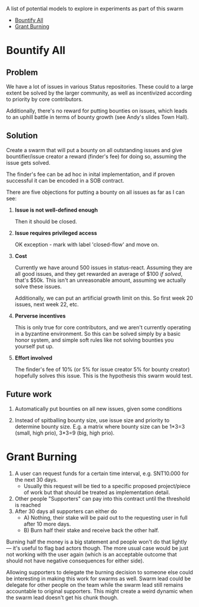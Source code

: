 A list of potential models to explore in experiments as part of this swarm

- [Bountify All](#bountify-all)
- [Grant Burning](#grant-burning)


# Bountify All

## Problem

We have a lot of issues in various Status repositories. These could to a large
extent be solved by the larger community, as well as incentivized according to
priority by core contributors.

Additionally, there's no reward for putting bounties on issues, which leads to
an uphill battle in terms of bounty growth (see Andy's slides Town Hall).

## Solution

Create a swarm that will put a bounty on all outstanding issues and give
bountifier/issue creator a reward (finder's fee) for doing so, assuming the
issue gets solved.

The finder's fee can be ad hoc in inital implementation, and if proven
successful it can be encoded in a SOB contract.

There are five objections for putting a bounty on all issues as far as I
can see:

1. **Issue is not well-defined enough**

    Then it should be closed.

2. **Issue requires privileged access**

    OK exception - mark with label 'closed-flow' and move on.

3. **Cost**

    Currently we have around 500 issues in status-react. Assuming they are all good
    issues, and they get rewarded an average of $100 _if solved_, that's $50k. This
    isn't an unreasonable amount, assuming we actually solve these issues.

    Additionally, we can put an artificial growth limit on this. So first week 20 issues,
    next week 22, etc.

4. **Perverse incentives**

    This is only true for core contributors, and we aren't currently operating in a
    byzantine environment. So this can be solved simply by a basic honor system, and
    simple soft rules like not solving bounties you yourself put up.

5. **Effort involved**

    The finder's fee of 10% (or 5% for issue creator 5% for bounty creator)
    hopefully solves this issue. This is the hypothesis this swarm would test.

## Future work

1. Automatically put bounties on all new issues, given some conditions

2. Instead of spitballing bounty size, use issue size and priority to determine
   bounty size. E.g. a matrix where bounty size can be 1\*3=3 (small, high prio),
   3\*3=9 (big, high prio).


# Grant Burning

1. A user can request funds for a certain time interval, e.g. SNT10.000 for the next 30 days.
   - Usually this request will be tied to a specific proposed project/piece
     of work but that should be treated as implementation detail.
2. Other people "Supporters" can pay into this contract until the threshold is reached
3. After 30 days all supporters can either do
   - A) Nothing, their stake will be paid out to the requesting user in full after 10 more days.
   - B) Burn half their stake and receive back the other half.

Burning half the money is a big statement and people won't do that
lightly — it's useful to flag bad actors though. The more usual case
would be just not working with the user again (which is an acceptable
outcome that should not have negative consequences for either side).

Allowing supporters to delegate the burning decision to someone else
could be interesting in making this work for swarms as well. Swarm
lead could be delegate for other people on the team while the swarm
lead still remains accountable to original supporters. This might
create a weird dynamic when the swarm lead doesn't get his chunk
though.
